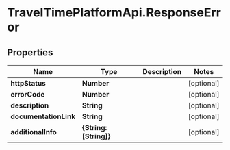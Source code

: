 # TravelTimePlatformApi.ResponseError

## Properties

Name | Type | Description | Notes
------------ | ------------- | ------------- | -------------
**httpStatus** | **Number** |  | [optional] 
**errorCode** | **Number** |  | [optional] 
**description** | **String** |  | [optional] 
**documentationLink** | **String** |  | [optional] 
**additionalInfo** | **{String: [String]}** |  | [optional] 



